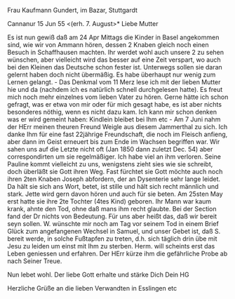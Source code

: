 Frau Kaufmann Gundert, im Bazar, Stuttgardt

 Cannanur 15 Jun 55
 <(erh. 7. August>*
Liebe Mutter

Es ist nun gewiß daß am 24 Apr Mittags die Kinder in Basel angekommen sind, wie wir von Ammann hören, dessen 2 Knaben gleich noch einen Besuch in Schaffhausen machten. Ihr werdet wohl auch unsere 2 zu sehen wünschen, aber vielleicht wird das besser auf eine Zeit verspart, wo auch bei den Kleinen das Deutsche schon fester ist. Unterwegs sollen sie daran gelernt haben doch nicht übermäßig. Es habe überhaupt nur wenig zum Lernen gelangt. - Das Denkmal vom 11 Merz lese ich mit der lieben Mutter hie und da (nachdem ich es natürlich schnell durchgelesen hatte). Es freut mich noch mehr einzelnes vom lieben Vater zu hören. Gerne hätte ich schon gefragt, was er etwa von mir oder für mich gesagt habe, es ist aber nichts besonderes nöthig, wenn es nicht dazu kam. Ich kann mir schon denken was er wird gemeint haben: Kindlein bleibet bei Ihm etc - Am 7 Juni nahm der HErr meinen theuren Freund Weigle aus diesem Jammerthal zu sich. Ich danke Ihm für eine fast 22jährige Freundschaft, die noch im Fleisch anfieng, aber dann im Geist erneuert bis zum Ende im Wachsen begriffen war. Wir sahen uns auf die Letzte nicht oft (Jan 1850 dann zuletzt Dec. 54) aber correspondirten um sie regelmäßiger. Ich habe viel an ihm verloren. Seine Pauline kommt vielleicht zu uns, wenigstens zieht sies wie sie schreibt, doch überläßt sie Gott ihren Weg. Fast fürchtet sie Gott möchte auch noch ihren 2ten Knaben Joseph abfordern, der an Dysenterie sehr lange leidet. Da hält sie sich ans Wort, betet, ist stille und hält sich recht männlich und stark. Jette wird gern davon hören und auch für sie beten. Am 25sten May erst hatte sie ihre 2te Tochter (4tes Kind) geboren. Ihr Mann war kaum krank, ahnte den Tod, ohne daß mans ihm recht glaubte. Bei der Section fand der Dr nichts von Bedeutung. Für uns aber heißt das, daß wir bereit seyn sollen. W. wünschte mir noch am Tag vor seinem Tod in einem Brief Glück zum angefangenen Wechsel in Samuel, und unser Gebet ist, daß S. bereit werde, in solche Fußtapfen zu treten, d.h. sich täglich drin übe mit Jesu zu leiden um einst mit Ihm zu sterben. Herm. will scheints erst das Leben geniessen und erfahren. Der HErr kürze ihm die gefährliche Probe ab nach Seiner Treue.

Nun lebet wohl. Der liebe Gott erhalte und stärke Dich
 Dein HG

Herzliche Grüße an die lieben Verwandten in Esslingen etc

